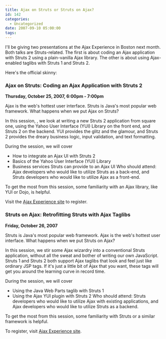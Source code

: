 ```yaml
---
title: Ajax on Struts or Struts on Ajax?
id: 142
categories:
  - Uncategorized
date: 2007-09-10 05:00:00
tags:
---
```


I'll be giving two presentations at the Ajax Experience in Boston next month. Both talks are Struts-related. The first is about coding an Ajax application with Struts 2 using a plain-vanilla Ajax library. The other is about using Ajax-enabled taglibs with Struts 1 and Struts 2.

Here's the official skinny:

### Ajax on Struts: Coding an Ajax Application with Struts 2

**Thursday, October 25, 2007, 6:00pm - 7:00pm**

Ajax is the web's hottest user interface. Struts is Java's most popular web framework. What happens when we put Ajax on Struts?

In this session, , we look at writing a new Struts 2 application from square one, using the Yahoo User Interface (YUI) Library on the front end, and Struts 2 on the backend. YUI provides the glitz and the glamour, and Struts 2 provides the dreary business logic, input validation, and text formatting.

During the session, we will cover

*   How to integrate an Ajax UI with Struts 2
*   Basics of the Yahoo User Interface (YUI) Library
*   Business services Struts can provide to an Ajax UI
Who should attend: Ajax developers who would like to utilize Struts as a back-end, and Struts developers who would like to utilize Ajax as a front-end.

To get the most from this session, some familiarity with an Ajax library, like YUI or Dojo, is helpful.

Visit the [Ajax Experience site](http://ajaxexperience.techtarget.com/east/index.html) to register.

### Struts on Ajax: Retrofitting Struts with Ajax Taglibs

**Friday, October 26, 2007**

Struts is Java's most popular web framework. Ajax is the web's hottest user interface. What happens when we put Struts on Ajax?

In this session, we stir some Ajax wizardry into a conventional Struts application, without all the sweat and bother of writing our own JavaScript. Struts 1 and Struts 2 both support Ajax taglibs that look and feel just like ordinary JSP tags. If it's just a little bit of Ajax that you want, these tags will get you around the learning curve in record time.

During the session, we will cover

*   Using the Java Web Parts taglib with Struts 1
*   Using the Ajax YUI plugin with Struts 2
Who should attend: Struts developers who would like to utilize Ajax with existing applications, and Ajax developers who would like to utilize Struts as a backend.

To get the most from this session, some familiarity with Struts or a similar framework is helpful.

To register, visit [Ajax Experience site](http://ajaxexperience.techtarget.com/east/index.html).